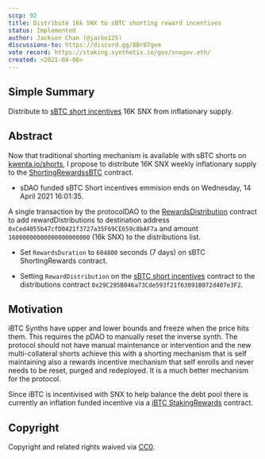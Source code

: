 ```yaml
---
sccp: 92
title: Distribute 16k SNX to sBTC shorting reward incentives
status: Implemented
author: Jackson Chan (@jacko125)
discussions-to: https://discord.gg/8Br87gxm
vote record: https://staking.synthetix.io/gov/snxgov.eth/
created: <2021-04-06>
---
```


<!--You can leave these HTML comments in your merged SCCP and delete the visible duplicate text guides, they will not appear and may be helpful to refer to if you edit it again. This is the suggested template for new SCCPs. Note that an SCCP number will be assigned by an editor. When opening a pull request to submit your SCCP, please use an abbreviated title in the filename, `sccp-draft_title_abbrev.md`. The title should be 44 characters or less.-->

## Simple Summary

<!--"If you can't explain it simply, you don't understand it well enough." Provide a simplified and layman-accessible explanation of the SCCP.-->

Distribute to [sBTC short incentives](http://contracts.synthetix.io/ShortingRewardssBTC) 16K SNX from inflationary supply.

## Abstract

<!--A short (~200 word) description of the variable change proposed.-->

Now that traditional shorting mechanism is available with sBTC shorts on [kwenta.io/shorts](https://kwenta.io/shorting), I propose to distribute 16K SNX weekly inflationary supply to the [ShortingRewardssBTC](http://contracts.synthetix.io/ShortingRewardssBTC) contract.

- sDAO funded sBTC Short incentives emmision ends on Wednesday, 14 April 2021 16:01:35.

A single transaction by the protocolDAO to the [RewardsDistribution](http://contracts.synthetix.io/RewardsDistribution) contract to add rewardDistributions to destination address `0xCed4055b47cfD0421f3727a35F69CE659c8bAF7a` and amount `16000000000000000000000` (16k SNX) to the distributions list.

- Set `RewardsDuration` to `604800` seconds (7 days) on sBTC ShortingRewards contract.

- Setting `RewardDistribution` on the [sBTC short incentives](http://contracts.synthetix.io/ShortingRewardssBTC) contract to the distributions contract `0x29C295B046a73Cde593f21f63091B072d407e3F2`.

## Motivation

<!--The motivation is critical for SCCPs that want to update variables within Synthetix. It should clearly explain why the existing variable is not incentive aligned. SCCP submissions without sufficient motivation may be rejected outright.-->

iBTC Synths have upper and lower bounds and freeze when the price hits them. This requires the pDAO to manually reset the inverse synth. The protocol should not have manual maintenance or intervention and the new multi-collateral shorts achieve this with a shorting mechanism that is self maintaining also a rewards incentive mechanism that self enrolls and never needs to be reset, purged and redeployed. It is a much better mechanism for the protocol.

Since iBTC is incentivised with SNX to help balance the debt pool there is currently an inflation funded incentive via a [iBTC StakingRewards](https://contracts.synthetix.io/StakingRewardsiBTC) contract.

## Copyright

Copyright and related rights waived via [CC0](https://creativecommons.org/publicdomain/zero/1.0/).
